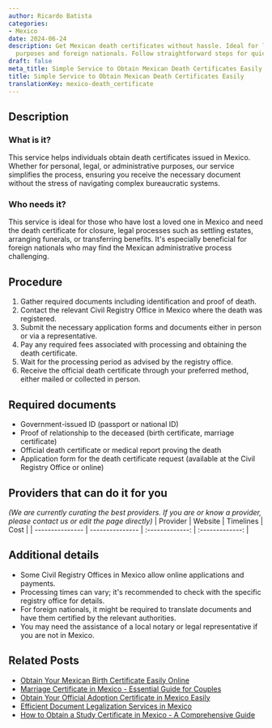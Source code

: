 ```yaml
---
author: Ricardo Batista
categories:
- Mexico
date: 2024-06-24
description: Get Mexican death certificates without hassle. Ideal for legal, personal
  purposes and foreign nationals. Follow straightforward steps for quick processing.
draft: false
meta_title: Simple Service to Obtain Mexican Death Certificates Easily
title: Simple Service to Obtain Mexican Death Certificates Easily
translationKey: mexico-death_certificate
---
```



## Description
### What is it?
This service helps individuals obtain death certificates issued in Mexico. Whether for personal, legal, or administrative purposes, our service simplifies the process, ensuring you receive the necessary document without the stress of navigating complex bureaucratic systems.

### Who needs it?
This service is ideal for those who have lost a loved one in Mexico and need the death certificate for closure, legal processes such as settling estates, arranging funerals, or transferring benefits. It's especially beneficial for foreign nationals who may find the Mexican administrative process challenging.

## Procedure

1. Gather required documents including identification and proof of death.
2. Contact the relevant Civil Registry Office in Mexico where the death was registered.
3. Submit the necessary application forms and documents either in person or via a representative.
4. Pay any required fees associated with processing and obtaining the death certificate.
5. Wait for the processing period as advised by the registry office.
6. Receive the official death certificate through your preferred method, either mailed or collected in person.


## Required documents

- Government-issued ID (passport or national ID)
- Proof of relationship to the deceased (birth certificate, marriage certificate)
- Official death certificate or medical report proving the death
- Application form for the death certificate request (available at the Civil Registry Office or online)


## Providers that can do it for you
_(We are currently curating the best providers. If you are or know a provider, please contact us or edit the page directly)_
| Provider        |     Website     |     Timelines    |       Cost      |
| --------------- | --------------- |  :-------------: | :-------------: |

## Additional details

- Some Civil Registry Offices in Mexico allow online applications and payments.
- Processing times can vary; it's recommended to check with the specific registry office for details.
- For foreign nationals, it might be required to translate documents and have them certified by the relevant authorities.
- You may need the assistance of a local notary or legal representative if you are not in Mexico.

## Related Posts

- [Obtain Your Mexican Birth Certificate Easily Online](https://tramitit.com/english/guides/mexico/birth_certificate/)
- [Marriage Certificate in Mexico - Essential Guide for Couples](https://tramitit.com/english/guides/mexico/marriage_certificate/)
- [Obtain Your Official Adoption Certificate in Mexico Easily](https://tramitit.com/english/guides/mexico/adoption_certificate_request/)
- [Efficient Document Legalization Services in Mexico](https://tramitit.com/english/guides/mexico/document_legalization/)
- [How to Obtain a Study Certificate in Mexico - A Comprehensive Guide](https://tramitit.com/english/guides/mexico/study_certificate/)